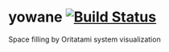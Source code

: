 # yowane [![Build Status](https://travis-ci.org/Perlmint/yowane.svg?branch=master)](https://travis-ci.org/Perlmint/yowane)
Space filling by Oritatami system visualization
